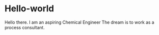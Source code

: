 # Hello-world
Hello there. I am an aspiring Chemical Engineer
The dream is to work as a process consultant.
